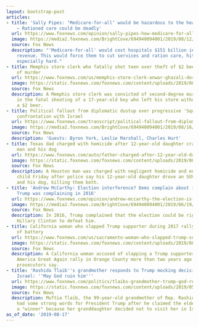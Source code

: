 ```yaml
---
layout: bootstrap-post
articles:
- title: 'Sally Pipes: ‘Medicare-for-all’ would be hazardous to the health of seniors
    – Rationed care could be deadly'
  url: https://www.foxnews.com/opinion/sally-pipes-how-medicare-for-all-would-harm-seniors
  image: https://media2.foxnews.com/BrightCove/694940094001/2019/08/12/694940094001_6072051104001_6072049039001-vs.jpg
  source: Fox News
  description: "'Medicare-for-all' would cost hospitals $151 billion in lost annual
    revenue. This would force them to cut services and ration care, hitting seniors
    especially hard."
- title: Memphis store clerk who fatally shot teen over theft of $2 beer found guilty
    of murder
  url: https://www.foxnews.com/us/memphis-store-clerk-anwar-ghazali-dorian-harris-murder-trial
  image: https://static.foxnews.com/foxnews.com/content/uploads/2019/08/Tennessee.jpg
  source: Fox News
  description: A Memphis store clerk was convicted of second-degree murder Thursday
    in the fatal shooting of a 17-year-old boy who left his store without paying for
    a $2 beer.
- title: Political fallout from diplomatic dustup over progressive 'Squad' members
    confrontation with Israel
  url: https://www.foxnews.com/transcript/political-fallout-from-diplomatic-dustup-over-progressive-squad-members-confrontation-with-israel
  image: https://media2.foxnews.com/BrightCove/694940094001/2019/08/16/694940094001_6073846095001_6073844879001-vs.jpg
  source: Fox News
  description: 'Guests: Byron York, Leslie Marshall, Charles Hurt'
- title: Texas dad charged with homicide after 12-year-old daughter crashes SUV into
    man and his dog
  url: https://www.foxnews.com/auto/father-charged-after-12-year-old-daughter-drove-car-into-man-dog-killing-them-police
  image: https://static.foxnews.com/foxnews.com/content/uploads/2019/08/c18509ca-77b0-4dbd-b27b-bff2bcd1f674-1.jpg
  source: Fox News
  description: A Houston man was charged with negligent homicide and endangering a
    child Friday after police say his 12-year-old daughter drove an SUV into a man
    and his dog, killing them both.
- title: 'Andrew McCarthy: Election interference? Dems complain about it now, but
    Trump was complaining in 2016'
  url: https://www.foxnews.com/opinion/andrew-mccarthy-the-election-is-legitimate-only-if-democrats-win
  image: https://media2.foxnews.com/BrightCove/694940094001/2019/06/19/694940094001_6049996836001_6049995616001-vs.jpg
  source: Fox News
  description: In 2016, Trump complained that the election could be rigged to enable
    Hillary Clinton to defeat him.
- title: California woman who slapped Trump supporter during 2017 rally convicted
    of battery
  url: https://www.foxnews.com/us/sacramento-woman-who-slapped-trump-supporter-during-2017-rally-convicted-of-battery-prosecutors
  image: https://static.foxnews.com/foxnews.com/content/uploads/2019/08/aguilar.jpg
  source: Fox News
  description: A California woman accused of slapping a Trump supporter during a Make
    America Great Again rally in Orange County more than two years ago has been convicted,
    prosecutors say.
- title: 'Rashida Tlaib''s grandmother responds to Trump mocking decision not to visit
    Israel: ''May God ruin him'''
  url: https://www.foxnews.com/politics/tlaibs-grandmother-trump-god-ruin-him
  image: https://static.foxnews.com/foxnews.com/content/uploads/2019/05/ContentBroker_contentid-79b19ae511294f45be28ec85d8010aec.png
  source: Fox News
  description: Muftia Tlaib, the 99-year-old grandmother of Rep. Rashida Tlaib, D-Mich.,
    had some strong words for President Trump after he claimed the elder Tlaib was
    a "winner" because her granddaughter decided not to visit her in Israel.
as_of_date: '2019-08-17'
---
```


